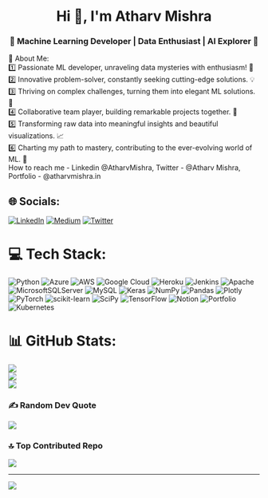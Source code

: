 <h1 align="center">Hi 👋, I'm Atharv Mishra</h1>
<h3 align="center">🤖 Machine Learning Developer | Data Enthusiast | AI Explorer 🚀</h3>
💫 About Me:
<br>1️⃣ Passionate ML developer, unraveling data mysteries with enthusiasm! 🌈 <br>2️⃣ Innovative problem-solver, constantly seeking cutting-edge solutions. 💡<br>3️⃣ Thriving on complex challenges, turning them into elegant ML solutions. 🧩<br>4️⃣ Collaborative team player, building remarkable projects together. 🤝<br>5️⃣ Transforming raw data into meaningful insights and beautiful visualizations. 📈<br>6️⃣ Charting my path to mastery, contributing to the ever-evolving world of ML. 🌟<br>How to reach me - Linkedin @AtharvMishra, Twitter - @Atharv Mishra, Portfolio - @atharvmishra.in


## 🌐 Socials:
[![LinkedIn](https://img.shields.io/badge/LinkedIn-%230077B5.svg?logo=linkedin&logoColor=white)](https://linkedin.com/in/https://www.linkedin.com/in/atharv-mishra/) [![Medium](https://img.shields.io/badge/Medium-12100E?logo=medium&logoColor=white)](https://medium.com/@https://medium.com/@atharvlko15) [![Twitter](https://img.shields.io/badge/Twitter-%231DA1F2.svg?logo=Twitter&logoColor=white)](https://twitter.com/https://twitter.com/atharvlko15) 

# 💻 Tech Stack:
![Python](https://img.shields.io/badge/python-3670A0?style=for-the-badge&logo=python&logoColor=ffdd54) ![Azure](https://img.shields.io/badge/azure-%230072C6.svg?style=for-the-badge&logo=azure-devops&logoColor=white) ![AWS](https://img.shields.io/badge/AWS-%23FF9900.svg?style=for-the-badge&logo=amazon-aws&logoColor=white) ![Google Cloud](https://img.shields.io/badge/Google%20Cloud-%234285F4.svg?style=for-the-badge&logo=google-cloud&logoColor=white) ![Heroku](https://img.shields.io/badge/heroku-%23430098.svg?style=for-the-badge&logo=heroku&logoColor=white) ![Jenkins](https://img.shields.io/badge/jenkins-%232C5263.svg?style=for-the-badge&logo=jenkins&logoColor=white) ![Apache](https://img.shields.io/badge/apache-%23D42029.svg?style=for-the-badge&logo=apache&logoColor=white) ![MicrosoftSQLServer](https://img.shields.io/badge/Microsoft%20SQL%20Sever-CC2927?style=for-the-badge&logo=microsoft%20sql%20server&logoColor=white) ![MySQL](https://img.shields.io/badge/mysql-%2300f.svg?style=for-the-badge&logo=mysql&logoColor=white) ![Keras](https://img.shields.io/badge/Keras-%23D00000.svg?style=for-the-badge&logo=Keras&logoColor=white) ![NumPy](https://img.shields.io/badge/numpy-%23013243.svg?style=for-the-badge&logo=numpy&logoColor=white) ![Pandas](https://img.shields.io/badge/pandas-%23150458.svg?style=for-the-badge&logo=pandas&logoColor=white) ![Plotly](https://img.shields.io/badge/Plotly-%233F4F75.svg?style=for-the-badge&logo=plotly&logoColor=white) ![PyTorch](https://img.shields.io/badge/PyTorch-%23EE4C2C.svg?style=for-the-badge&logo=PyTorch&logoColor=white) ![scikit-learn](https://img.shields.io/badge/scikit--learn-%23F7931E.svg?style=for-the-badge&logo=scikit-learn&logoColor=white) ![SciPy](https://img.shields.io/badge/SciPy-%230C55A5.svg?style=for-the-badge&logo=scipy&logoColor=%white) ![TensorFlow](https://img.shields.io/badge/TensorFlow-%23FF6F00.svg?style=for-the-badge&logo=TensorFlow&logoColor=white) ![Notion](https://img.shields.io/badge/Notion-%23000000.svg?style=for-the-badge&logo=notion&logoColor=white) ![Portfolio](https://img.shields.io/badge/Portfolio-%23000000.svg?style=for-the-badge&logo=firefox&logoColor=#FF7139) ![Kubernetes](https://img.shields.io/badge/kubernetes-%23326ce5.svg?style=for-the-badge&logo=kubernetes&logoColor=white)
# 📊 GitHub Stats:
![](https://github-readme-stats.vercel.app/api?username=atharvmishra26&theme=tokyonight&hide_border=false&include_all_commits=false&count_private=false)<br/>
![](https://github-readme-streak-stats.herokuapp.com/?user=atharvmishra26&theme=tokyonight&hide_border=false)<br/>
![](https://github-readme-stats.vercel.app/api/top-langs/?username=atharvmishra26&theme=tokyonight&hide_border=false&include_all_commits=false&count_private=false&layout=compact)

### ✍️ Random Dev Quote
![](https://quotes-github-readme.vercel.app/api?type=horizontal&theme=tokyonight)

### 🔝 Top Contributed Repo
![](https://github-contributor-stats.vercel.app/api?username=atharvmishra26&limit=5&theme=tokyonight&combine_all_yearly_contributions=true)

---
[![](https://visitcount.itsvg.in/api?id=atharvmishra26&icon=8&color=1)](https://visitcount.itsvg.in)

<!-- Proudly created with GPRM ( https://gprm.itsvg.in ) -->
